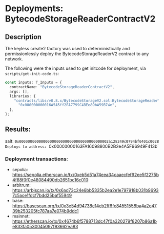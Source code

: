# Deployments: BytecodeStorageReaderContractV2

## Description

The keyless create2 factory was used to deterministically and permissionlessly deploy the BytecodeStorageReaderV2 contract to any network.

The following were the inputs used to get initcode for deployment, via `scripts/get-init-code.ts`:

```typescript
const inputs: T_Inputs = {
  contractName: "BytecodeStorageReaderContractV2",
  args: [],
  libraries: {
    "contracts/libs/v0.8.x/BytecodeStorageV2.sol:BytecodeStorageReader":
      "0x000000000016A5A5ff2FA7799C4BEe89bA59B74e",
  },
};
```

## Results:

salt: `0x00000000000000000000000000000000000000002a128249c0794bf0401c0028
Deploys to address: `0x00000000163FA16098800B2B2e4A5F96949F413b`

### Deployment transactions:

- sepolia: https://sepolia.etherscan.io/tx/0xeb5d51a74eea34caaecfef92ee5f2275b4f88f0f0e48084490db2651bc16c010
- arbitrum: https://arbiscan.io/tx/0x6ad73c24e6bb5335b2ea2e1e797918b031b96937c5ace1fdcf7bdd25baf55949
- base: https://basescan.org/tx/0x3e54d94738c14eb2ff6fe84551558ba4a2e4739b253205fc787aa7e074b9ddc1
- mainnet: https://etherscan.io/tx/0x4674b6f5788713dc47f0a320279f8207b86a1be833fa0530045097f93662ea83
